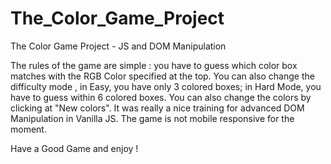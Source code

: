# The_Color_Game_Project
The Color Game Project - JS and DOM Manipulation

The rules of the game are simple : you have to guess which color box matches with the RGB Color specified at the top.
You can also change the difficulty mode , in Easy, you have only 3 colored boxes; in Hard Mode, you have to guess within 6 colored boxes.
You can also change the colors by clicking at "New colors".
It was really a nice training for advanced DOM Manipulation in Vanilla JS.
The game is not mobile responsive for the moment.

Have a Good Game and enjoy !
